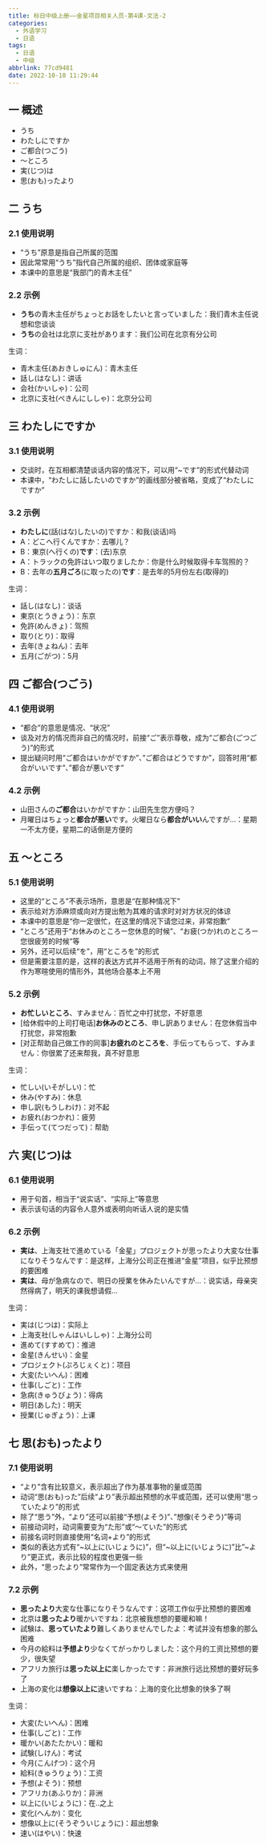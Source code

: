 ```yaml
---
title: 标日中级上册——金星项目相关人员-第4课-文法-2
categories:
  - 外语学习
  - 日语
tags:
  - 日语
  - 中级
abbrlink: 77cd9481
date: 2022-10-10 11:29:44
---
```

## 一  概述

* うち
* わたしにですか
* ご都合(つごう)
* ～ところ
* 実(じつ)は
* 思(おも)ったより

<!--more-->

## 二 うち

### 2.1 使用说明

* “うち”原意是指自己所属的范围
* 因此常常用“うち”指代自己所属的组织、团体或家庭等
* 本课中的意思是“我部门的青木主任”

### 2.2 示例

* **うち**の青木主任がちょっとお話をしたいと言っていました：我们青木主任说想和您谈谈
* **うち**の会社は北京に支社があります：我们公司在北京有分公司

生词：

* 青木主任(あおきしゅにん)：青木主任
* 話し(はなし)：讲话
* 会社(かいしゃ)：公司
* 北京に支社(ぺきんにししゃ)：北京分公司

## 三 わたしにですか

### 3.1 使用说明

* 交谈时，在互相都清楚谈话内容的情况下，可以用“~です”的形式代替动词
* 本课中，“わたしに話したいのですか”的画线部分被省略，变成了“わたしにですか”

### 3.2 示例

* **わたしに**(話(はな)したいの)ですか：和我(谈话)吗
* A：どこへ行くんですか：去哪儿？
* B：東京(へ行くの)**です**：(去)东京
* A：トラックの免許はいつ取りましたか：你是什么时候取得卡车驾照的？
* B：去年の**五月ごろ**(に取ったの)**です**：是去年的5月份左右(取得的)

生词：

* 話し(はなし)：谈话
* 東京(とうきょう)：东京
* 免許(めんきょ)：驾照
* 取り(とり)：取得
* 去年(きょねん)：去年
* 五月(ごがつ)：5月

## 四 ご都合(つごう)

### 4.1 使用说明

* “都合”的意思是情况、“状况”
* 谈及对方的情况而非自己的情况时，前接“ご”表示尊敬，成为“ご都合(ごつごう)”的形式
* 提出疑问时用“ご都合はいかがですか”、”ご都合はどうですか”，回答时用“都合がいいです”、”都合が悪いです”

### 4.2 示例

* 山田さんの**ご都合**はいかがですか：山田先生您方便吗？
* 月曜日はちょっと**都合が悪い**です。火曜日なら**都合がいい**んですが…：星期一不太方便，星期二的话倒是方便的

## 五 ～ところ

### 5.1 使用说明

* 这里的“ところ”不表示场所，意思是“在那种情况下”
* 表示给对方添麻烦或向对方提出勉为其难的请求时对对方状况的体谅
* 本课中的意思是“你一定很忙，在这里的情况下请您过来，非常抱歉”
* “ところ”还用于“お休みのところー您休息的时候”、“お疲(つか)れのところー您很疲劳的时候”等
* 另外，还可以后续“を”，用“ところを”的形式
* 但是需要注意的是，这样的表达方式并不适用于所有的动词，除了这里介绍的作为寒暄使用的情形外，其他场合基本上不用

### 5.2 示例

* **お忙しいところ**、すみません：百忙之中打扰您，不好意思
* [给休假中的上司打电话]**お休みのところ**、申し訳ありません：在您休假当中打扰您，非常抱歉
* [对正帮助自己做工作的同事]**お疲れのところを**、手伝ってもらって、すみません：你很累了还来帮我，真不好意思

生词：

* 忙しい(いそがしい)：忙
* 休み(やすみ)：休息
* 申し訳(もうしわけ)：对不起
* お疲れ(おつかれ)：疲劳
* 手伝って(てつだって)：帮助

## 六 実(じつ)は

### 6.1 使用说明

* 用于句首，相当于“说实话”、“实际上”等意思
* 表示该句话的内容令人意外或表明向听话人说的是实情

### 6.2 示例

* **実は**、上海支社で進めている「金星」プロジェクトが思ったより大変な仕事になりそうなんです：是这样，上海分公司正在推进“金星”项目，似乎比预想的要困难
* **実は**、母が急病なので、明日の授業を休みたいんですが…：说实话，母亲突然得病了，明天的课我想请假...

生词：

* 実は(じつは)：实际上
* 上海支社(しゃんはいししゃ)：上海分公司
* 進めて(すすめて)：推进
* 金星(きんせい)：金星
* プロジェクト(ぷろじぇくと)：项目
* 大変(たいへん)：困难
* 仕事(しごと)：工作
* 急病(きゅうびょう)：得病
* 明日(あした)：明天
* 授業(じゅぎょう)：上课

## 七 思(おも)ったより

### 7.1 使用说明

* “より”含有比较意义，表示超出了作为基准事物的量或范围
* 动词“思(おも)った”后续“より”表示超出预想的水平或范围，还可以使用“思っていたより”的形式
* 除了“思う”外，“より”还可以前接“予想(よそう)”、”想像(そうぞう)”等词
* 前接动词时，动词需要变为“た形”或“～ていた”的形式
* 前接名词时则直接使用“名词+より”的形式
* 类似的表达方式有“\~以上に(いじょうに)”，但“\~以上に(いじょうに)”比”\~より”更正式，表示比较的程度也更强一些
* 此外，“思ったより”常常作为一个固定表达方式来使用

### 7.2 示例

* **思ったより**大変な仕事になりそうなんです：这项工作似乎比预想的要困难
* 北京は**思ったより**暖かいですね：北京被我想想的要暖和嘛！
* 試験は、**思っていたより**難しくありませんでしたよ：考试并没有想象的那么困难
* 今月の給料は**予想より**少なくてがっかりしました：这个月的工资比预想的要少，很失望
* アフリカ旅行は**思った以上に**楽しかったです：非洲旅行远比预想的要好玩多了
* 上海の変化は**想像以上に**速いですね：上海的变化比想象的快多了啊

生词：

* 大変(たいへん)：困难
* 仕事(しごと)：工作
* 暖かい(あたたかい)：暖和
* 試験(しけん)：考试
* 今月(こんげつ)：这个月
* 給料(きゅうりょう)：工资
* 予想(よそう)：预想
* アフリカ(あふりか)：非洲
* 以上に(いじょうに)：在..之上
* 変化(へんか)：变化
* 想像以上に(そうぞういじょうに)：超出想象
* 速い(はやい)：快速

